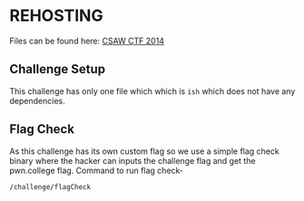 # REHOSTING

Files can be found here: [CSAW CTF 2014](https://github.com/pwncollege/ctf-archive/blob/main/csawctf2014/ish/ish)

## Challenge Setup
This challenge has only one file which which is `ish` which does not have any dependencies.

## Flag Check
As this challenge has its own custom flag so we use a simple flag check binary where the hacker can inputs the challenge flag and get the pwn.college flag.
Command to run flag check-
```
/challenge/flagCheck
```